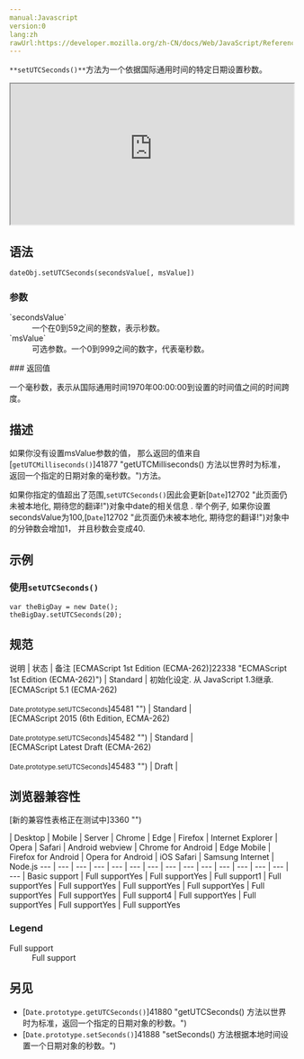 ```yaml
---
manual:Javascript
version:0
lang:zh
rawUrl:https://developer.mozilla.org/zh-CN/docs/Web/JavaScript/Reference/Global_Objects/Date/setUTCSeconds
---
```






`**setUTCSeconds()**`方法为一个依据国际通用时间的特定日期设置秒数。

<iframe src='https://interactive-examples.mdn.mozilla.net/pages/js/date-setutcseconds.html' width='100%' height='250'></iframe>

## 语法<a name="语法"></a>

```
dateObj.setUTCSeconds(secondsValue[, msValue])
```

### 参数<a name="参数"></a>
<dl><dt id=''>`secondsValue`</dt><dd>一个在0到59之间的整数，表示秒数。</dd><dt id=''>`msValue`</dt><dd>可选参数。一个0到999之间的数字，代表毫秒数。</dd></dl>
### 返回值<a name="返回值"></a>


一个毫秒数，表示从国际通用时间1970年00:00:00到设置的时间值之间的时间跨度。


## 描述<a name="描述"></a>


如果你没有设置msValue参数的值， 那么返回的值来自[`getUTCMilliseconds()`]41877 "getUTCMilliseconds() 方法以世界时为标准，返回一个指定的日期对象的毫秒数。")方法。



如果你指定的值超出了范围,`setUTCSeconds()`因此会更新[`Date`]12702 "此页面仍未被本地化, 期待您的翻译!")对象中date的相关信息 . 举个例子, 如果你设置secondsValue为100,[`Date`]12702 "此页面仍未被本地化, 期待您的翻译!")对象中的分钟数会增加1， 并且秒数会变成40.


## 示例<a name="示例"></a>

### 使用`setUTCSeconds()`<a name="使用_setUTCSeconds()"></a>

```
var theBigDay = new Date();
theBigDay.setUTCSeconds(20);
```

## 规范<a name="规范"></a>

说明 | 状态 | 备注 
[ECMAScript 1st Edition (ECMA-262)]22338 "ECMAScript 1st Edition (ECMA-262)") | Standard | 初始化设定. 从 JavaScript 1.3继承. 
[ECMAScript 5.1 (ECMA-262)<br></br><small>Date.prototype.setUTCSeconds</small>]45481 "") | Standard |  
[ECMAScript 2015 (6th Edition, ECMA-262)<br></br><small>Date.prototype.setUTCSeconds</small>]45482 "") | Standard |  
[ECMAScript Latest Draft (ECMA-262)<br></br><small>Date.prototype.setUTCSeconds</small>]45483 "") | Draft |  


## 浏览器兼容性<a name="浏览器兼容性"></a>
[新的兼容性表格正在测试中<i></i>]3360 "")

 | <abbr>Desktop<i></i></abbr> | <abbr>Mobile<i></i></abbr> | <abbr>Server<i></i></abbr> 
 | <abbr>Chrome<i></i></abbr> | <abbr>Edge<i></i></abbr> | <abbr>Firefox<i></i></abbr> | <abbr>Internet Explorer<i></i></abbr> | <abbr>Opera<i></i></abbr> | <abbr>Safari<i></i></abbr> | <abbr>Android webview<i></i></abbr> | <abbr>Chrome for Android<i></i></abbr> | <abbr>Edge Mobile<i></i></abbr> | <abbr>Firefox for Android<i></i></abbr> | <abbr>Opera for Android<i></i></abbr> | <abbr>iOS Safari<i></i></abbr> | <abbr>Samsung Internet<i></i></abbr> | <abbr>Node.js<i></i></abbr> 
 ---  |  ---  |  ---  |  ---  |  ---  |  ---  |  ---  |  ---  |  ---  |  ---  |  ---  |  ---  |  ---  |  ---  |  ---  | 
Basic support | <abbr>Full support</abbr>Yes | <abbr>Full support</abbr>Yes | <abbr>Full support</abbr>1 | <abbr>Full support</abbr>Yes | <abbr>Full support</abbr>Yes | <abbr>Full support</abbr>Yes | <abbr>Full support</abbr>Yes | <abbr>Full support</abbr>Yes | <abbr>Full support</abbr>Yes | <abbr>Full support</abbr>4 | <abbr>Full support</abbr>Yes | <abbr>Full support</abbr>Yes | <abbr>Full support</abbr>Yes | <abbr>Full support</abbr>Yes 


### Legend<a name="Legend"></a>
<dl><dt id=''><abbr>Full support</abbr></dt><dd>Full support</dd></dl>


## 另见<a name="另见"></a>

* [`Date.prototype.getUTCSeconds()`]41880 "getUTCSeconds() 方法以世界时为标准，返回一个指定的日期对象的秒数。")
* [`Date.prototype.setSeconds()`]41888 "setSeconds() 方法根据本地时间设置一个日期对象的秒数。")



